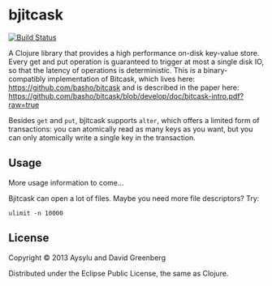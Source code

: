 # bjitcask

[![Build Status](https://travis-ci.org/dgrnbrg/bjitcask.png?branch=master)](https://travis-ci.org/dgrnbrg/bjitcask)

A Clojure library that provides a high performance on-disk key-value store. Every get and put operation is guaranteed to trigger at most a single disk IO, so that the latency of operations is deterministic. This is a binary-compatibly implementation of Bitcask, which lives here: https://github.com/basho/bitcask and is described in the paper here: https://github.com/basho/bitcask/blob/develop/doc/bitcask-intro.pdf?raw=true

Besides `get` and `put`, bjitcask supports `alter`, which offers a limited form of transactions: you can atomically read as many keys as you want, but you can only atomically write a single key in the transaction.

## Usage

More usage information to come...

Bjitcask can open a lot of files. Maybe you need more file descriptors? Try:

```
ulimit -n 10000
```

## License

Copyright © 2013 Aysylu and David Greenberg

Distributed under the Eclipse Public License, the same as Clojure.
